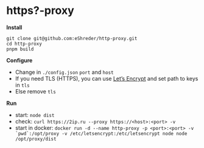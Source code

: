 # https?-proxy

**Install**

```(sh)
git clone git@github.com:eShreder/http-proxy.git
cd http-proxy
pnpm build
```

**Configure**

- Change in `./config.json` `port` and `host`
- If you need TLS (HTTPS), you can use [Let’s Encrypt](https://letsencrypt.org/) and set path to keys in `tls`
- Else remove `tls`

**Run**

- start: `node dist`
- check: `curl https://2ip.ru --proxy https://<host>:<port> -v`
- start in docker: ```docker run -d --name http-proxy -p <port>:<port> -v `pwd`:/opt/proxy -v /etc/letsencrypt:/etc/letsencrypt node node /opt/proxy/dist```
